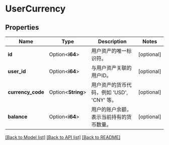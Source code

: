 # UserCurrency

## Properties

Name | Type | Description | Notes
------------ | ------------- | ------------- | -------------
**id** | Option<**i64**> | 用户资产的唯一标识符。 | [optional]
**user_id** | Option<**i64**> | 与用户资产关联的用户ID。 | [optional]
**currency_code** | Option<**String**> | 用户资产的货币代码，例如 'USD', 'CNY' 等。 | [optional]
**balance** | Option<**i64**> | 用户的账户余额，表示当前持有的货币数量。 | [optional]

[[Back to Model list]](../README.md#documentation-for-models) [[Back to API list]](../README.md#documentation-for-api-endpoints) [[Back to README]](../README.md)



